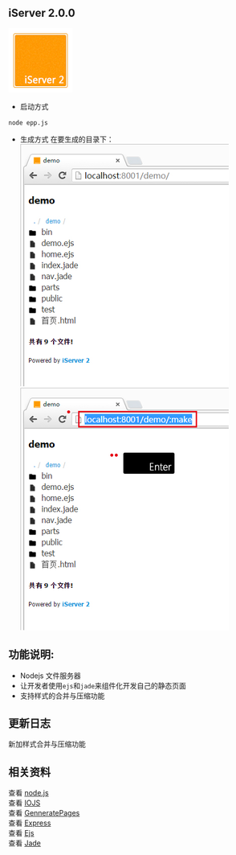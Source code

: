 ## iServer 2.0.0
![iServer 2](/bin/favicon.png 'Server 2.0')  


- 启动方式
```bash
node epp.js
```
- 生成方式
在要生成的目录下：
![make01](/public/demo/demoImg/make01.jpg)  
![make01](/public/demo/demoImg/make02.jpg)  
 
## 功能说明:    
* Nodejs 文件服务器  
* 让开发者使用`ejs`和`jade`来组件化开发自己的静态页面     
* 支持样式的合并与压缩功能  

## 更新日志
新加样式合并与压缩功能  
  

## 相关资料  
查看 [node.js](https://nodejs.org/)  
查看 [IOJS](https://iojs.org/)  
查看 [GenneratePages](https://github.com/ektx/Node/tree/master/GenneratePages)  
查看 [Express](http://expressjs.com/)  
查看 [Ejs](http://ejs.co/)  
查看 [Jade](http://jade-lang.com/)  